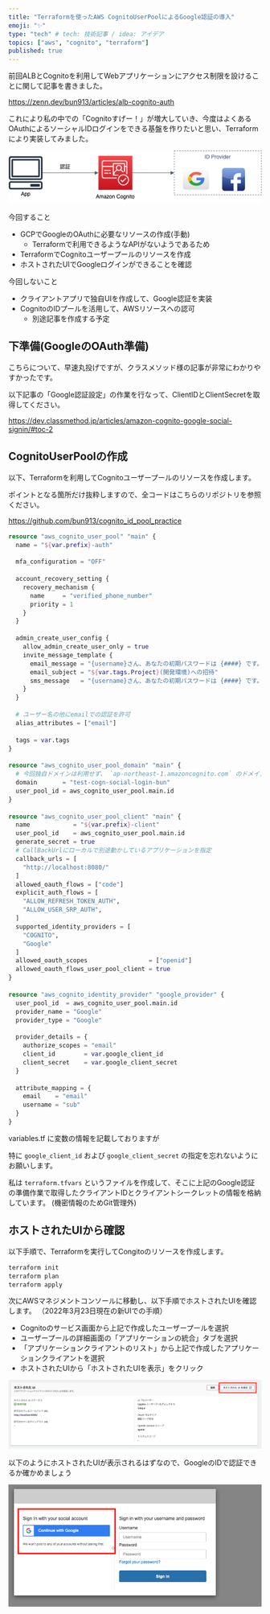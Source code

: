 ```yaml
---
title: "Terraformを使ったAWS CognitoUserPoolによるGoogle認証の導入"
emoji: "✨"
type: "tech" # tech: 技術記事 / idea: アイデア
topics: ["aws", "cognito", "terraform"]
published: true
---
```


前回ALBとCognitoを利用してWebアプリケーションにアクセス制限を設けることに関して記事を書きました。

https://zenn.dev/bun913/articles/alb-cognito-auth

これにより私の中での「Cognitoすげー！」が増大していき、今度はよくあるOAuthによるソーシャルIDログインをできる基盤を作りたいと思い、Terraformにより実装してみました。

![イメージ](/images/cognito_google_auth/system_configuration.png)

今回すること

- GCPでGoogleのOAuthに必要なリソースの作成(手動)
    - Terraformで利用できるようなAPIがないようであるため
- TerraformでCognitoユーザープールのリソースを作成
- ホストされたUIでGoogleログインができることを確認


今回しないこと

- クライアントアプリで独自UIを作成して、Google認証を実装
- CognitoのIDプールを活用して、AWSリソースへの認可
  - 別途記事を作成する予定

## 下準備(GoogleのOAuth準備)

こちらについて、早速丸投げですが、クラスメソッド様の記事が非常にわかりやすかったです。

以下記事の「Google認証設定」の作業を行なって、ClientIDとClientSecretを取得してください。

https://dev.classmethod.jp/articles/amazon-cognito-google-social-signin/#toc-2

## CognitoUserPoolの作成

以下、Terraformを利用してCognitoユーザープールのリソースを作成します。

ポイントとなる箇所だけ抜粋しますので、全コードはこちらのリポジトリを参照ください。

https://github.com/bun913/cognito_id_pool_practice


```tf:modules/auth/main.tf
resource "aws_cognito_user_pool" "main" {
  name = "${var.prefix}-auth"

  mfa_configuration = "OFF"

  account_recovery_setting {
    recovery_mechanism {
      name     = "verified_phone_number"
      priority = 1
    }
  }

  admin_create_user_config {
    allow_admin_create_user_only = true
    invite_message_template {
      email_message = "{username}さん、あなたの初期パスワードは {####} です。初回ログインの後パスワード変更が必要です。"
      email_subject = "${var.tags.Project}(開発環境)への招待"
      sms_message   = "{username}さん、あなたの初期パスワードは {####} です。初回ログインの後パスワード変更が必要です。"
    }
  }

  # ユーザー名の他にemailでの認証を許可
  alias_attributes = ["email"]

  tags = var.tags
}

resource "aws_cognito_user_pool_domain" "main" {
  # 今回独自ドメインは利用せず、 `ap-northeast-1.amazoncognito.com` のドメインを利用
  domain       = "test-cogn-social-login-bun"
  user_pool_id = aws_cognito_user_pool.main.id
}

resource "aws_cognito_user_pool_client" "main" {
  name            = "${var.prefix}-client"
  user_pool_id    = aws_cognito_user_pool.main.id
  generate_secret = true
  # CallBackUrlにローカルで別途動かしているアプリケーションを指定
  callback_urls = [
    "http://localhost:8080/"
  ]
  allowed_oauth_flows = ["code"]
  explicit_auth_flows = [
    "ALLOW_REFRESH_TOKEN_AUTH",
    "ALLOW_USER_SRP_AUTH",
  ]
  supported_identity_providers = [
    "COGNITO",
    "Google"
  ]
  allowed_oauth_scopes                 = ["openid"]
  allowed_oauth_flows_user_pool_client = true
}

resource "aws_cognito_identity_provider" "google_provider" {
  user_pool_id  = aws_cognito_user_pool.main.id
  provider_name = "Google"
  provider_type = "Google"

  provider_details = {
    authorize_scopes = "email"
    client_id        = var.google_client_id
    client_secret    = var.google_client_secret
  }

  attribute_mapping = {
    email    = "email"
    username = "sub"
  }
}

```

variables.tf に変数の情報を記載しておりますが

特に `google_client_id` および `google_client_secret` の指定を忘れないようにお願いします。

私は `terraform.tfvars` というファイルを作成して、そこに上記のGoogle認証の準備作業で取得したクライアントIDとクライアントシークレットの情報を格納しています。
(機密情報のためGit管理外)


## ホストされたUIから確認

以下手順で、Terraformを実行してCongitoのリソースを作成します。

```bash
terraform init
terraform plan
terraform apply
```

次にAWSマネジメントコンソールに移動し、以下手順でホストされたUIを確認します。
（2022年3月23日現在の新UIでの手順）

- Cognitoのサービス画面から上記で作成したユーザープールを選択
- ユーザープールの詳細画面の「アプリケーションの統合」タブを選択
- 「アプリケーションクライアントのリスト」から上記で作成したアプリケーションクライアントを選択
- ホストされたUIから「ホストされたUIを表示」をクリック

![ホストされたUI](/images/cognito_google_auth/host_ui.png)

以下のようにホストされたUIが表示されるはずなので、GoogleのIDで認証できるか確かめましょう

![Google認証確認](/images/cognito_google_auth/google_ui.png)